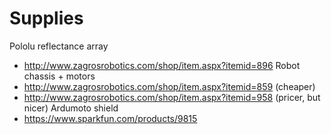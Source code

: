 # Supplies

Pololu reflectance array
- http://www.zagrosrobotics.com/shop/item.aspx?itemid=896
Robot chassis + motors
- http://www.zagrosrobotics.com/shop/item.aspx?itemid=859 (cheaper)
- http://www.zagrosrobotics.com/shop/item.aspx?itemid=958 (pricer, but nicer)
Ardumoto shield
- https://www.sparkfun.com/products/9815
